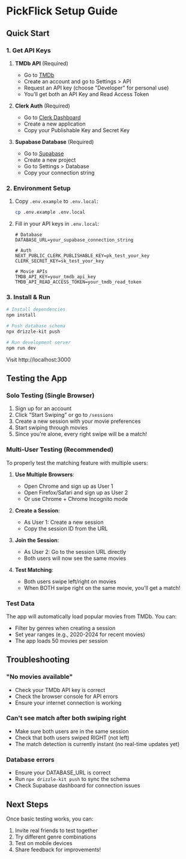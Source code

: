 # PickFlick Setup Guide

## Quick Start

### 1. Get API Keys

1. **TMDb API** (Required)
   - Go to [TMDb](https://www.themoviedb.org/)
   - Create an account and go to Settings > API
   - Request an API key (choose "Developer" for personal use)
   - You'll get both an API Key and Read Access Token

2. **Clerk Auth** (Required)
   - Go to [Clerk Dashboard](https://dashboard.clerk.com/)
   - Create a new application
   - Copy your Publishable Key and Secret Key

3. **Supabase Database** (Required)
   - Go to [Supabase](https://supabase.com/)
   - Create a new project
   - Go to Settings > Database
   - Copy your connection string

### 2. Environment Setup

1. Copy `.env.example` to `.env.local`:
   ```bash
   cp .env.example .env.local
   ```

2. Fill in your API keys in `.env.local`:
   ```
   # Database
   DATABASE_URL=your_supabase_connection_string

   # Auth
   NEXT_PUBLIC_CLERK_PUBLISHABLE_KEY=pk_test_your_key
   CLERK_SECRET_KEY=sk_test_your_key

   # Movie APIs
   TMDB_API_KEY=your_tmdb_api_key
   TMDB_API_READ_ACCESS_TOKEN=your_tmdb_read_token
   ```

### 3. Install & Run

```bash
# Install dependencies
npm install

# Push database schema
npx drizzle-kit push

# Run development server
npm run dev
```

Visit http://localhost:3000

## Testing the App

### Solo Testing (Single Browser)

1. Sign up for an account
2. Click "Start Swiping" or go to `/sessions`
3. Create a new session with your movie preferences
4. Start swiping through movies
5. Since you're alone, every right swipe will be a match!

### Multi-User Testing (Recommended)

To properly test the matching feature with multiple users:

1. **Use Multiple Browsers**:
   - Open Chrome and sign up as User 1
   - Open Firefox/Safari and sign up as User 2
   - Or use Chrome + Chrome Incognito mode

2. **Create a Session**:
   - As User 1: Create a new session
   - Copy the session ID from the URL

3. **Join the Session**:
   - As User 2: Go to the session URL directly
   - Both users will now see the same movies

4. **Test Matching**:
   - Both users swipe left/right on movies
   - When BOTH swipe right on the same movie, you'll get a match!

### Test Data

The app will automatically load popular movies from TMDb. You can:
- Filter by genres when creating a session
- Set year ranges (e.g., 2020-2024 for recent movies)
- The app loads 50 movies per session

## Troubleshooting

### "No movies available"
- Check your TMDb API key is correct
- Check the browser console for API errors
- Ensure your internet connection is working

### Can't see match after both swiping right
- Make sure both users are in the same session
- Check that both users swiped RIGHT (not left)
- The match detection is currently instant (no real-time updates yet)

### Database errors
- Ensure your DATABASE_URL is correct
- Run `npx drizzle-kit push` to sync the schema
- Check Supabase dashboard for connection issues

## Next Steps

Once basic testing works, you can:
1. Invite real friends to test together
2. Try different genre combinations
3. Test on mobile devices
4. Share feedback for improvements!